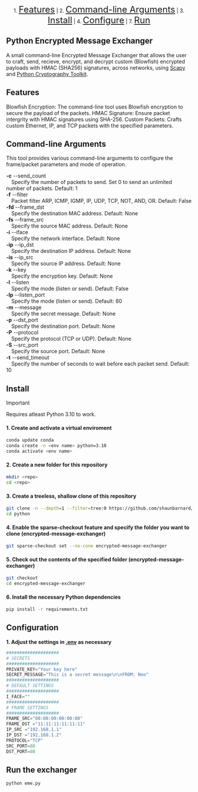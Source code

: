 <p align="center">
    1. <a href="#features" style="font-size: 24px;">Features</a> |
    2. <a href="#command-line-arguments" style="font-size: 24px;">Command-line Arguments</a> |
    3. <a href="#install" style="font-size: 24px;">Install</a> |
    4. <a href="#configure" style="font-size: 24px;">Configure</a> |
    7. <a href="#run" style="font-size: 24px;">Run</a>
</p>

## Python Encrypted Message Exchanger

A small command-line Encrypted Message Exchanger that allows the user to craft, send, recieve, encrypt, and decrypt custom (Blowfish) encrypted payloads with HMAC (SHA256) signatures, across networks, using [Scapy](https://github.com/secdev/scapy) and [Python Cryptography Toolkit](https://github.com/pycrypto/pycrypto).

## Features

Blowfish Encryption: The command-line tool uses Blowfish encryption to secure the payload of the packets.
HMAC Signature: Ensure packet intergrity with HMAC signatures using SHA-256.
Custom Packets: Crafts custom Ethernet, IP, and TCP packets with the specified parameters.

## Command-line Arguments

This tool provides various command-line arguments to configure the frame/packet parameters and mode of operation.

**-c** --send_count<br>
&emsp;Specify the number of packets to send. Set 0 to send an unlimited number of packets. Default: 1<br>
**-f** --filter<br>
&emsp;Packet filter ARP, ICMP, IGMP, IP, UDP, TCP, NOT, AND, OR. Default: False<br>
**-fd** --frame_dst<br>
&emsp;Specify the destination MAC address. Default: None<br>
**-fs** --frame_src<br>
&emsp;Specify the source MAC address. Default: None<br>
**-i** --iface<br>
&emsp;Specify the network interface. Default: None<br>
**-ip** --ip_dst<br>
&emsp;Specify the destination IP address. Default: None<br>
**-is** --ip_src<br>
&emsp;Specify the source IP address. Default: None<br>
**-k** --key<br>
&emsp;Specify the encryption key. Default: None<br>
**-l** --listen<br>
&emsp;Specify the mode (listen or send). Default: False<br>
**-lp** --listen_port<br>
&emsp;Specify the mode (listen or send). Default: 80<br>
**-m** --message<br>
&emsp;Specify the secret message. Default: None<br>
**-p** --dst_port<br>
&emsp;Specify the destination port. Default: None<br>
**-P** --protocol<br>
&emsp;Specify the protocol (TCP or UDP). Default: None<br>
**-S** --src_port<br>
&emsp;Specify the source port. Default: None<br>
**-t** --send_timeout<br>
&emsp;Specify the number of seconds to wait before each packet send. Default: 10<br>

## Install

> [!IMPORTANT]
> Requires atleast Python 3.10 to work.

#### 1. Create and activate a virtual enviroment
```bash
conda update conda
conda create -n <env name> python=3.10
conda activate <env name>
```

#### 2. Create a new folder for this repository
```bash
mkdir <repo>
cd <repo>
```

#### 3. Create a treeless, shallow clone of this repository
```bash
git clone -n --depth=1 --filter=tree:0 https://github.com/shaunbarnard/python.git
cd python
```

#### 4. Enable the sparse-checkout feature and specify the folder you want to clone (encrypted-message-exchanger)
```bash
git sparse-checkout set --no-cone encrypted-message-exchanger
```

#### 5. Check out the contents of the specified folder (encrypted-message-exchanger)
```bash
git checkout
cd encrypted-message-exchanger
```

#### 6. Install the necessary Python dependencies
```bash
pip install -r requirements.txt
``` 

## Configuration

**1. Adjust the settings in [.env](https://github.com/shaunbarnard/python/blob/main/encrypted-message-exchanger/.env?plain=#L1-L19) as necessary**

```py
####################
# SECRETS
####################
PRIVATE_KEY="Your key here"
SECRET_MESSAGE="This is a secret message\n\nFROM: Neo"
####################
# DEFAULT SETTINGS
####################
I_FACE=""
####################
# FRAME SETTINGS
####################
FRAME_SRC="00:00:00:00:00:00"
FRAME_DST ="11:11:11:11:11:11"
IP_SRC ="192.168.1.1"
IP_DST ="192.168.1.2"
PROTOCOL="TCP"
SRC_PORT=80
DST_PORT=80
```

## Run the exchanger

```bash
python eme.py
```